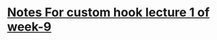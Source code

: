 <!-- code for attaching links -->
# [Notes For custom hook lecture 1 of week-9](https://projects.100xdevs.com/tracks/3Vhp7rCJUVjnvFuPxZSZ/Custom-Hooks-1)
